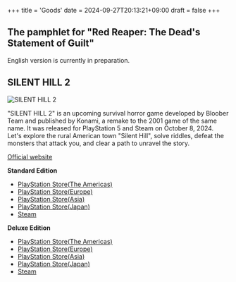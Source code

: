 +++
title = 'Goods'
date = 2024-09-27T20:13:21+09:00
draft = false
+++

## The pamphlet for "Red Reaper: The Dead's Statement of Guilt"

English version is currently in preparation.

## SILENT HILL 2

![SILENT HILL 2](/en/img/SILENT_HILL_2.jpg)

"SILENT HILL 2" is an upcoming survival horror game developed by Bloober Team and published by Konami, a remake to the 2001 game of the same name. It was released for PlayStation 5 and Steam on October 8, 2024.  
Let's explore the rural American town "Silent Hill", solve riddles, defeat the monsters that attack you, and clear a path to unravel the story.

[Official website](https://www.konami.com/games/silenthill/2r/gate)

**Standard Edition**
* [PlayStation Store(The Americas)](https://store.playstation.com/product/UP0101-PPSA08710_00-MAINGAME00000000)
* [PlayStation Store(Europe)](https://store.playstation.com/product/EP0101-PPSA08709_00-MAINGAME00000000)
* [PlayStation Store(Asia)](https://store.playstation.com/product/HP0101-PPSA10644_00-MAINGAME00000000)
* [PlayStation Store(Japan)](https://store.playstation.com/product/JP0101-PPSA08708_00-MAINGAME00000000)
* [Steam](https://store.steampowered.com/app/2124490/SILENT_HILL_2/)

**Deluxe Edition**
* [PlayStation Store(The Americas)](https://store.playstation.com/product/UP0101-PPSA08710_00-DIGITALDELUXE000)
* [PlayStation Store(Europe)](https://store.playstation.com/product/EP0101-PPSA08709_00-DIGITALDELUXE000)
* [PlayStation Store(Asia)](https://store.playstation.com/product/HP0101-PPSA10644_00-DIGITALDELUXE000)
* [PlayStation Store(Japan)](https://store.playstation.com/product/JP0101-PPSA08708_00-DIGITALDELUXE000)
* [Steam](https://store.steampowered.com/app/2124490/SILENT_HILL_2/)
